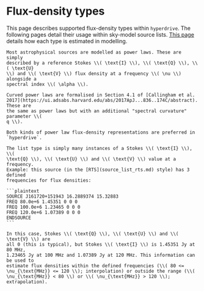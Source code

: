 # Flux-density types

This page describes supported flux-density types within `hyperdrive`. The
following pages detail their usage within sky-model source lists. [This
page](modelling/estimating.md) details how each type is estimated in modelling.

~~~admonish info title="Power laws and Curved power laws"
Most astrophysical sources are modelled as power laws. These are simply
described by a reference Stokes \\( \text{I} \\), \\( \text{Q} \\), \\( \text{U}
\\) and \\( \text{V} \\) flux density at a frequency \\( \nu \\) alongside a
spectral index \\( \alpha \\).

Curved power laws are formalised in Section 4.1 of [Callingham et al.
2017](https://ui.adsabs.harvard.edu/abs/2017ApJ...836..174C/abstract). These are
the same as power laws but with an additional "spectral curvature" parameter \\(
q \\).

Both kinds of power law flux-density representations are preferred in
`hyperdrive`.
~~~

~~~admonish info title="Flux density lists"
The list type is simply many instances of a Stokes \\( \text{I} \\), \\(
\text{Q} \\), \\( \text{U} \\) and \\( \text{V} \\) value at a frequency.
Example: this source (in the [RTS](source_list_rts.md) style) has 3 defined
frequencies for flux densities:

```plaintext
SOURCE J161720+151943 16.2889374 15.32883
FREQ 80.0e+6 1.45351 0 0 0
FREQ 100.0e+6 1.23465 0 0 0
FREQ 120.0e+6 1.07389 0 0 0
ENDSOURCE
```

In this case, Stokes \\( \text{Q} \\), \\( \text{U} \\) and \\( \text{V} \\) are
all 0 (this is typical), but Stokes \\( \text{I} \\) is 1.45351 Jy at 80 MHz,
1.23465 Jy at 100 MHz and 1.07389 Jy at 120 MHz. This information can be used to
estimate flux densities within the defined frequencies (\\( 80 <=
\nu_{\text{MHz}} <= 120 \\); interpolation) or outside the range (\\(
\nu_{\text{MHz}} < 80 \\) or \\( \nu_{\text{MHz}} > 120 \\); extrapolation).
~~~
